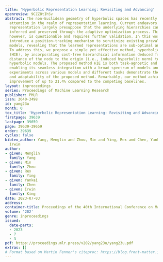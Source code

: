 ```yaml
---
title: 'Hyperbolic Representation Learning: Revisiting and Advancing'
openreview: 9CZZ8tIhSv
abstract: The non-Euclidean geometry of hyperbolic spaces has recently garnered considerable
  attention in the realm of representation learning. Current endeavors in hyperbolic
  representation largely presuppose that the underlying hierarchies can be automatically
  inferred and preserved through the adaptive optimization process. This assumption,
  however, is questionable and requires further validation. In this work, we first
  introduce a position-tracking mechanism to scrutinize existing prevalent hyperbolic
  models, revealing that the learned representations are sub-optimal and unsatisfactory.
  To address this, we propose a simple yet effective method, hyperbolic informed embedding
  (HIE), by incorporating cost-free hierarchical information deduced from the hyperbolic
  distance of the node to the origin (i.e., induced hyperbolic norm) to advance existing
  hyperbolic models. The proposed method HIE is both task-agnostic and model-agnostic,
  enabling its seamless integration with a broad spectrum of models and tasks. Extensive
  experiments across various models and different tasks demonstrate the versatility
  and adaptability of the proposed method. Remarkably, our method achieves a remarkable
  improvement of up to 21.4% compared to the competing baselines.
layout: inproceedings
series: Proceedings of Machine Learning Research
publisher: PMLR
issn: 2640-3498
id: yang23u
month: 0
tex_title: 'Hyperbolic Representation Learning: Revisiting and Advancing'
firstpage: 39639
lastpage: 39659
page: 39639-39659
order: 39639
cycles: false
bibtex_author: Yang, Menglin and Zhou, Min and Ying, Rex and Chen, Yankai and King,
  Irwin
author:
- given: Menglin
  family: Yang
- given: Min
  family: Zhou
- given: Rex
  family: Ying
- given: Yankai
  family: Chen
- given: Irwin
  family: King
date: 2023-07-03
address: 
container-title: Proceedings of the 40th International Conference on Machine Learning
volume: '202'
genre: inproceedings
issued:
  date-parts:
  - 2023
  - 7
  - 3
pdf: https://proceedings.mlr.press/v202/yang23u/yang23u.pdf
extras: []
# Format based on Martin Fenner's citeproc: https://blog.front-matter.io/posts/citeproc-yaml-for-bibliographies/
---
```

